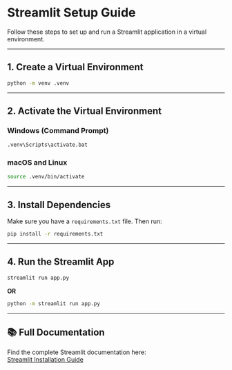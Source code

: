 # Streamlit Setup Guide

Follow these steps to set up and run a Streamlit application in a virtual environment.

---

## 1. Create a Virtual Environment

```bash
python -m venv .venv
```

---

## 2. Activate the Virtual Environment

### Windows (Command Prompt)
```bash
.venv\Scripts\activate.bat
```

### macOS and Linux
```bash
source .venv/bin/activate
```

---

## 3. Install Dependencies

Make sure you have a `requirements.txt` file. Then run:

```bash
pip install -r requirements.txt
```

---

## 4. Run the Streamlit App

```bash
streamlit run app.py
```

**OR**

```bash
python -m streamlit run app.py
```

---

## 📚 Full Documentation

Find the complete Streamlit documentation here:  
[Streamlit Installation Guide](https://docs.streamlit.io/get-started/installation/command-line)
